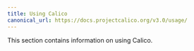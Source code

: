 ```yaml
---
title: Using Calico
canonical_url: https://docs.projectcalico.org/v3.0/usage/
---
```


This section contains information on using Calico.
